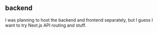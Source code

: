 ## backend

I was planning to host the backend and frontend separately, but I guess I want to try Next.js API routing and stuff.
